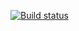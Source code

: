 [![Build status](https://ci.appveyor.com/api/projects/status/faf4974xgids6t28?svg=true)](https://ci.appveyor.com/project/long57899/react-steps)
